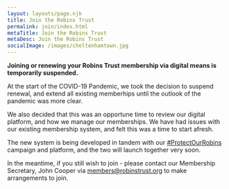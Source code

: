 ```yaml
---
layout: layouts/page.njk
title: Join the Robins Trust
permalink: join/index.html
metaTitle: Join the Robins Trust
metaDesc: Join the Robins Trust
socialImage: /images/cheltenhamtown.jpg
---
```

**Joining or renewing your Robins Trust membership via digital means is temporarily suspended.**

At the start of the COVID-19 Pandemic, we took the decision to suspend renewal, and extend all existing memberhips until the outlook of the pandemic was more clear.

We also decided that this was an opportune time to review our digital platform, and how we manage our memberships. We have had issues with our existing membership system, and felt this was a time to start afresh.

The new system is being developed in tandem with our [#ProtectOurRobins](https://www.protectourrobins.com) campaign and platform, and the two will launch together very soon.

In the meantime, if you still wish to join - please contact our Membership Secretary, John Cooper via [members@robinstrust.org](mailto:members@robinstrust.org) to make arrangements to join.
